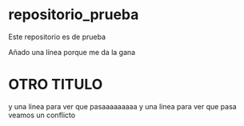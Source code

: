 ﻿# repositorio_prueba
Este repositorio es de prueba

Añado una línea porque me da la gana

# OTRO TITULO

y una linea para ver que pasaaaaaaaaa
y una linea para ver que pasa veamos un conflicto
